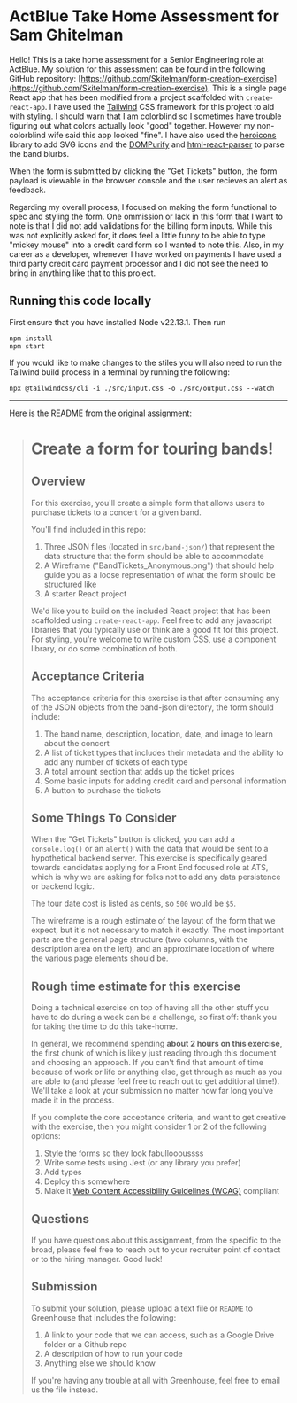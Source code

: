 # ActBlue Take Home Assessment for Sam Ghitelman

Hello! This is a take home assessment for a Senior Engineering role at ActBlue. My solution for this assessment can be found in the following GitHub repository: [https://github.com/Skitelman/form-creation-exercise](https://github.com/Skitelman/form-creation-exercise). This is a single page React app that has been modified from a project scaffolded with `create-react-app`. I have used the [Tailwind](https://tailwindcss.com/) CSS framework for this project to aid with styling. I should warn that I am colorblind so I sometimes have trouble figuring out what colors actually look "good" together. However my non-colorblind wife said this app looked "fine". I have also used the [heroicons](https://heroicons.com/) library to add SVG icons and the [DOMPurify](https://www.npmjs.com/package/dompurify) and [html-react-parser](https://www.npmjs.com/package/html-react-parser) to parse the band blurbs.

When the form is submitted by clicking the "Get Tickets" button, the form payload is viewable in the browser console and the user recieves an alert as feedback.

Regarding my overall process, I focused on making the form functional to spec and styling the form. One ommission or lack in this form that I want to note is that I did not add validations for the billing form inputs. While this was not explicitly asked for, it does feel a little funny to be able to type "mickey mouse" into a credit card form so I wanted to note this. Also, in my career as a developer, whenever I have worked on payments I have used a third party credit card payment processor and I did not see the need to bring in anything like that to this project.

## Running this code locally

First ensure that you have installed Node v22.13.1. Then run 
```
npm install
npm start
```

 If you would like to make changes to the stiles you will also need to run the Tailwind build process in a terminal by running the following:

```
npx @tailwindcss/cli -i ./src/input.css -o ./src/output.css --watch
```
----

Here is the README from the original assignment:

># Create a form for touring bands!
>
>## Overview
>
>For this exercise, you'll create a simple form that allows users to purchase tickets to a concert for a given band.
>
>You'll find included in this repo:
>
>1. Three JSON files (located in `src/band-json/`) that represent the data structure that the form should be able to accommodate
>2. A Wireframe ("BandTickets_Anonymous.png") that should help guide you as a loose representation of what the form should be structured like
>3. A starter React project
>
>We'd like you to build on the included React project that has been scaffolded using `create-react-app`. Feel free to add any javascript libraries that you typically use or think are a good fit for this project. For styling, you're welcome to write custom CSS, use a component library, or do some combination of both.
>
>## Acceptance Criteria
>
>The acceptance criteria for this exercise is that after consuming any of the JSON objects from the band-json directory, the form should include:
>
>1. The band name, description, location, date, and image to learn about the concert
>2. A list of ticket types that includes their metadata and the ability to add any number of tickets of each type
>3. A total amount section that adds up the ticket prices
>4. Some basic inputs for adding credit card and personal information
>5. A button to purchase the tickets
>
>## Some Things To Consider
>
>When the "Get Tickets" button is clicked, you can add a `console.log()` or an `alert()` with the data that would be sent to a hypothetical backend server. This exercise is specifically geared towards candidates applying for a Front End focused role at ATS, which is why we are asking for folks not to add any data persistence or backend logic.
>
>The tour date cost is listed as cents, so `500` would be `$5`.
>
>The wireframe is a rough estimate of the layout of the form that we expect, but it's not necessary to match it exactly. The most important parts are the general page structure (two columns, with the description area on the left), and an approximate location of where the various page elements should be.
>
>## Rough time estimate for this exercise
>
>Doing a technical exercise on top of having all the other stuff you have to do during a week can be a challenge, so first off: thank you for taking the time to do this take-home.
>
>In general, we recommend spending **about 2 hours on this exercise**, the first chunk of which is likely just reading through this document and choosing an approach. If you can't find that amount of time because of work or life or anything else, get through as much as you are able to (and please feel free to reach out to get additional time!). We'll take a look at your submission no matter how far long you've made it in the process.
>
>If you complete the core acceptance criteria, and want to get creative with the exercise, then you might consider 1 or 2 of the following options:
>
>1. Style the forms so they look fabulloooussss
>2. Write some tests using Jest (or any library you prefer)
>3. Add types
>4. Deploy this somewhere
>5. Make it [Web Content Accessibility Guidelines (WCAG)](https://www.w3.org/WAI/standards-guidelines/wcag/) compliant
>
>## Questions
>
>If you have questions about this assignment, from the specific to the broad, please feel free to reach out to your recruiter point of contact or to the hiring manager. Good luck!
>
>## Submission
>
>To submit your solution, please upload a text file or `README` to Greenhouse that includes the following:
>
>1. A link to your code that we can access, such as a Google Drive folder or a Github repo
>2. A description of how to run your code
>3. Anything else we should know
>
>If you're having any trouble at all with Greenhouse, feel free to email us the file instead.
>
